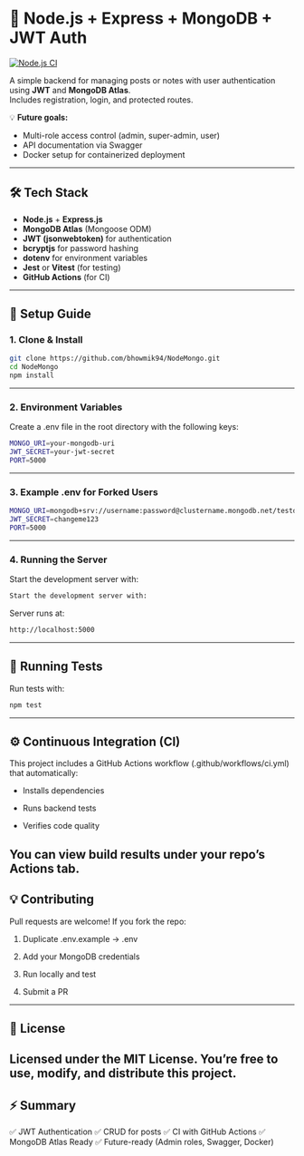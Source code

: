 # 🧩 Node.js + Express + MongoDB + JWT Auth

[![Node.js CI](https://github.com/bhowmik94/NodeMongo/actions/workflows/ci.yml/badge.svg)](https://github.com/bhowmik94/NodeMongo/actions/workflows/ci.yml)

A simple backend for managing posts or notes with user authentication using **JWT** and **MongoDB Atlas**.  
Includes registration, login, and protected routes.  

💡 **Future goals:**
- Multi-role access control (admin, super-admin, user)
- API documentation via Swagger
- Docker setup for containerized deployment

---

## 🛠️ Tech Stack

- **Node.js** + **Express.js**
- **MongoDB Atlas** (Mongoose ODM)
- **JWT (jsonwebtoken)** for authentication
- **bcryptjs** for password hashing
- **dotenv** for environment variables
- **Jest** or **Vitest** (for testing)
- **GitHub Actions** (for CI)

---

## 🚀 Setup Guide

### 1. Clone & Install

```bash
git clone https://github.com/bhowmik94/NodeMongo.git
cd NodeMongo
npm install
```

---

### 2. Environment Variables
Create a .env file in the root directory with the following keys:

```bash
MONGO_URI=your-mongodb-uri
JWT_SECRET=your-jwt-secret
PORT=5000
```
---
### 3. Example .env for Forked Users
```bash
MONGO_URI=mongodb+srv://username:password@clustername.mongodb.net/testdb
JWT_SECRET=changeme123
PORT=5000
```

---

### 4. Running the Server

Start the development server with:
```bash
Start the development server with:
```

Server runs at:
```bash
http://localhost:5000
```

---

## 🧪 Running Tests

Run tests with:
```bash
npm test
```
---
## ⚙️ Continuous Integration (CI)

This project includes a GitHub Actions workflow (.github/workflows/ci.yml)
that automatically:

- Installs dependencies

- Runs backend tests

- Verifies code quality

You can view build results under your repo’s Actions tab.
---

## 💡 Contributing
Pull requests are welcome!
If you fork the repo:

1. Duplicate .env.example → .env

1. Add your MongoDB credentials

1. Run locally and test

1. Submit a PR

---

## 📜 License

Licensed under the MIT License.
You’re free to use, modify, and distribute this project.
---

## ⚡ Summary

✅ JWT Authentication
✅ CRUD for posts
✅ CI with GitHub Actions
✅ MongoDB Atlas Ready
✅ Future-ready (Admin roles, Swagger, Docker)


